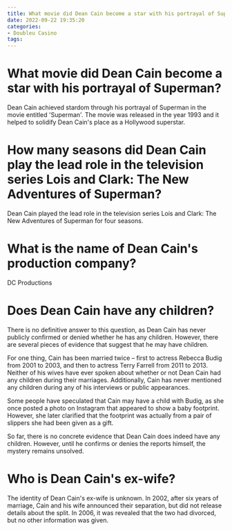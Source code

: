 ```yaml
---
title: What movie did Dean Cain become a star with his portrayal of Superman
date: 2022-09-22 19:35:20
categories:
- Doubleu Casino
tags:
---
```



#  What movie did Dean Cain become a star with his portrayal of Superman?

Dean Cain achieved stardom through his portrayal of Superman in the movie entitled 'Superman'. The movie was released in the year 1993 and it helped to solidify Dean Cain's place as a Hollywood superstar.

#  How many seasons did Dean Cain play the lead role in the television series Lois and Clark: The New Adventures of Superman?

Dean Cain played the lead role in the television series Lois and Clark: The New Adventures of Superman for four seasons.

#  What is the name of Dean Cain's production company?

DC Productions


#  Does Dean Cain have any children?

There is no definitive answer to this question, as Dean Cain has never publicly confirmed or denied whether he has any children. However, there are several pieces of evidence that suggest that he may have children.

For one thing, Cain has been married twice – first to actress Rebecca Budig from 2001 to 2003, and then to actress Terry Farrell from 2011 to 2013. Neither of his wives have ever spoken about whether or not Dean Cain had any children during their marriages. Additionally, Cain has never mentioned any children during any of his interviews or public appearances.

Some people have speculated that Cain may have a child with Budig, as she once posted a photo on Instagram that appeared to show a baby footprint. However, she later clarified that the footprint was actually from a pair of slippers she had been given as a gift.

So far, there is no concrete evidence that Dean Cain does indeed have any children. However, until he confirms or denies the reports himself, the mystery remains unsolved.

#  Who is Dean Cain's ex-wife?

The identity of Dean Cain's ex-wife is unknown. In 2002, after six years of marriage, Cain and his wife announced their separation, but did not release details about the split. In 2006, it was revealed that the two had divorced, but no other information was given.
